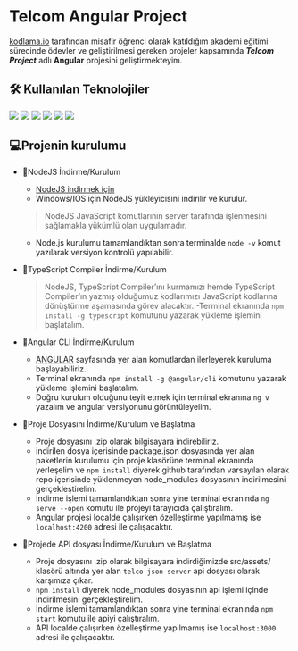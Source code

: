 # Telcom Angular Project
[kodlama.io](https://www.kodlama.io/) tarafından misafir öğrenci olarak katıldığım akademi eğitimi sürecinde ödevler ve geliştirilmesi gereken projeler kapsamında ***Telcom Project*** adlı **Angular** projesini geliştirmekteyim.

## 🛠  Kullanılan Teknolojiler
<img src="https://img.shields.io/badge/Angular-1976D2?style=for-the-badge&logo=angular&logoColor=DD0031"/> <img src="https://img.shields.io/badge/TypeScript-2F74C0?style=for-the-badge&logo=typescript&logoColor=FFFFFF" /> <img src="https://img.shields.io/badge/JSON-000000?style=for-the-badge&logo=json&logoColor=white" /> <img src="https://img.shields.io/badge/HTML5-FC4011?style=for-the-badge&logo=html5&logoColor=white" /> <img src="https://img.shields.io/badge/CSS3-5A8AB9?style=for-the-badge&logo=css3&logoColor=white" /> <img src="https://img.shields.io/badge/Bootstrap-8A12FC?style=for-the-badge&logo=bootstrap&logoColor=white" />

## 💻Projenin kurulumu
- 🔧NodeJS İndirme/Kurulum
  - [NodeJS indirmek için](https://nodejs.org/tr/download/current/)
  - Windows/IOS için NodeJS yükleyicisini indirilir ve kurulur.
  > NodeJS JavaScript komutlarının server tarafında işlenmesini sağlamakla yükümlü olan uygulamadır.
  - Node.js kurulumu tamamlandıktan sonra terminalde `node -v` komut yazılarak versiyon kontrolü yapılabilir.
  
- 🔧TypeScript Compiler İndirme/Kurulum
  >NodeJS, TypeScript Compiler’ını kurmamızı hemde TypeScript Compiler’ın yazmış olduğumuz kodlarımızı JavaScript kodlarına dönüştürme aşamasında görev alacaktır.
  -Terminal ekranında `npm install -g typescript` komutunu yazarak yükleme işlemini başlatalım.
  
- 🔧Angular CLI İndirme/Kurulum
  - [ANGULAR](https://cli.angular.io/) sayfasında yer alan komutlardan ilerleyerek kuruluma başlayabiliriz.
  - Terminal ekranında `npm install -g @angular/cli` komutunu yazarak yükleme işlemini başlatalım.
  - Doğru kurulum olduğunu teyit etmek için terminal ekranına `ng v` yazalım ve angular versiyonunu görüntüleyelim.

- 🔧Proje Dosyasını İndirme/Kurulum ve Başlatma
  - Proje dosyasını .zip olarak bilgisayara indirebiliriz.
  - indirilen dosya içerisinde package.json dosyasında yer alan paketlerin kurulumu için proje klasörüne terminal ekranında yerleşelim ve `npm install` diyerek github tarafından varsayılan olarak repo içerisinde yüklenmeyen node_modules dosyasının indirilmesini gerçekleştirelim.
  - İndirme işlemi tamamlandıktan sonra yine terminal ekranında `ng serve --open` komutu ile projeyi tarayıcıda çalıştıralım.
  - Angular projesi localde çalışırken özelleştirme yapılmamış ise `localhost:4200` adresi ile çalışacaktır.
  
- 🔧Projede API dosyası İndirme/Kurulum ve Başlatma
  - Proje dosyasını .zip olarak bilgisayara indirdiğimizde src/assets/ klasörü altında yer alan `telco-json-server` api dosyası olarak karşımıza çıkar.
  - `npm install` diyerek node_modules dosyasının api işlemi içinde indirilmesini gerçekleştirelim.
  - İndirme işlemi tamamlandıktan sonra yine terminal ekranında `npm start` komutu ile apiyi çalıştıralım.
  - API localde çalışırken özelleştirme yapılmamış ise `localhost:3000` adresi ile çalışacaktır.
